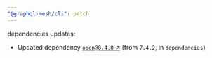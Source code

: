 ```yaml
---
"@graphql-mesh/cli": patch
---
```

dependencies updates:
  - Updated dependency [`open@8.4.0` ↗︎](https://www.npmjs.com/package/open/v/8.4.0) (from `7.4.2`, in `dependencies`)
